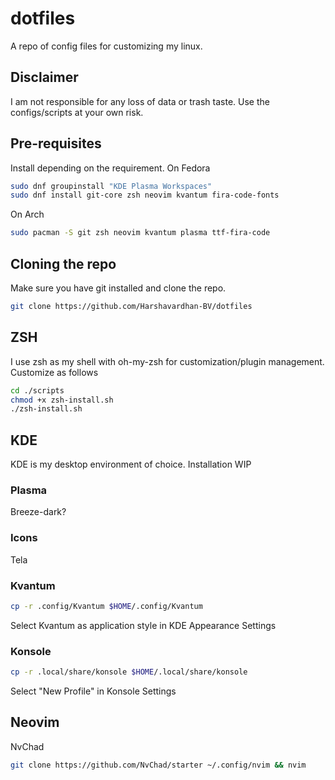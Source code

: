 # dotfiles
A repo of config files for customizing my linux. 

## Disclaimer
I am not responsible for any loss of data or trash taste. Use the configs/scripts at your own risk.

## Pre-requisites
Install depending on the requirement.
On Fedora
```bash
sudo dnf groupinstall "KDE Plasma Workspaces"
sudo dnf install git-core zsh neovim kvantum fira-code-fonts
```
On Arch
```bash
sudo pacman -S git zsh neovim kvantum plasma ttf-fira-code
```

## Cloning the repo
Make sure you have git installed and clone the repo. 
```bash
git clone https://github.com/Harshavardhan-BV/dotfiles
````
## ZSH
I use zsh as my shell with oh-my-zsh for customization/plugin management. Customize as follows
```bash
cd ./scripts
chmod +x zsh-install.sh
./zsh-install.sh
```

## KDE
KDE is my desktop environment of choice. Installation WIP
### Plasma
Breeze-dark?
### Icons
Tela

### Kvantum
```bash
cp -r .config/Kvantum $HOME/.config/Kvantum
```
Select Kvantum as application style in KDE Appearance Settings

### Konsole
```bash
cp -r .local/share/konsole $HOME/.local/share/konsole
```
Select "New Profile" in Konsole Settings

## Neovim
NvChad
```bash
git clone https://github.com/NvChad/starter ~/.config/nvim && nvim
```

